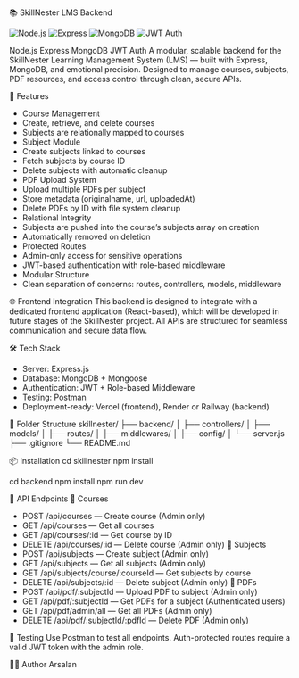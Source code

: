 📚 SkillNester LMS Backend

![Node.js](https://img.shields.io/badge/Node.js-18.x-green?logo=node.js)
![Express](https://img.shields.io/badge/Express.js-Backend-lightgrey?logo=express)
![MongoDB](https://img.shields.io/badge/MongoDB-Database-brightgreen?logo=mongodb)
![JWT Auth](https://img.shields.io/badge/Auth-JWT-blue?logo=jsonwebtokens)


Node.js Express MongoDB JWT Auth
A modular, scalable backend for the SkillNester Learning Management System (LMS) — built with Express, MongoDB, and emotional precision. Designed to manage courses, subjects, PDF resources, and access control through clean, secure APIs.

🚀 Features
- Course Management
- Create, retrieve, and delete courses
- Subjects are relationally mapped to courses
- Subject Module
- Create subjects linked to courses
- Fetch subjects by course ID
- Delete subjects with automatic cleanup
- PDF Upload System
- Upload multiple PDFs per subject
- Store metadata (originalname, url, uploadedAt)
- Delete PDFs by ID with file system cleanup
- Relational Integrity
- Subjects are pushed into the course’s subjects array on creation
- Automatically removed on deletion
- Protected Routes
- Admin-only access for sensitive operations
- JWT-based authentication with role-based middleware
- Modular Structure
- Clean separation of concerns: routes, controllers, models, middleware

🌐 Frontend Integration
This backend is designed to integrate with a dedicated frontend application (React-based), which will be developed in future stages of the SkillNester project. All APIs are structured for seamless communication and secure data flow.

🛠️ Tech Stack
- Server: Express.js
- Database: MongoDB + Mongoose
- Authentication: JWT + Role-based Middleware
- Testing: Postman
- Deployment-ready: Vercel (frontend), Render or Railway (backend)

📁 Folder Structure
skillnester/
├── backend/
│   ├── controllers/
│   ├── models/
│   ├── routes/
│   ├── middlewares/
│   ├── config/
│   └── server.js
├── .gitignore
└── README.md



📦 Installation
cd skillnester
npm install

cd backend
npm install
npm run dev



📮 API Endpoints
📘 Courses
- POST /api/courses — Create course (Admin only)
- GET /api/courses — Get all courses
- GET /api/courses/:id — Get course by ID
- DELETE /api/courses/:id — Delete course (Admin only)
📗 Subjects
- POST /api/subjects — Create subject (Admin only)
- GET /api/subjects — Get all subjects (Admin only)
- GET /api/subjects/course/:courseId — Get subjects by course
- DELETE /api/subjects/:id — Delete subject (Admin only)
📄 PDFs
- POST /api/pdf/:subjectId — Upload PDF to subject (Admin only)
- GET /api/pdf/:subjectId — Get PDFs for a subject (Authenticated users)
- GET /api/pdf/admin/all — Get all PDFs (Admin only)
- DELETE /api/pdf/:subjectId/:pdfId — Delete PDF (Admin only)

🧪 Testing
Use Postman to test all endpoints. Auth-protected routes require a valid JWT token with the admin role.



🧙‍♂️ Author
Arsalan
